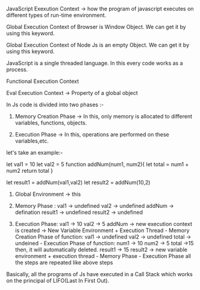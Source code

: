 JavaScript Exexution Context -> how the program of javascript executes on different types of run-time environment.

Global Execution Context of Browser is Window Object. We can get it by using this keyword.

Global Execution Context of Node Js is an empty Object. We can get it by using this keyword.

JavaScript is a single threaded language. In this every code works as a process.

Functional Execution Context 

Eval Execution Context -> Property of a global object

In Js code is divided into two phases :-

1. Memory Creation Phase -> In this, only memory is allocated to different variables, functions, objects.

2. Execution Phase -> In this, operations are performed on these variables,etc.

let's take an example:-

let val1 = 10
let val2 = 5
function addNum(num1, num2){
    let total = num1 + num2
    return total
}

let result1 = addNum(val1,val2)
let result2 = addNum(10,2)

1. Global Environment -> this

2. Memory Phase :
    val1 -> undefined
    val2 -> undefined
    addNum -> defination
    result1 -> undefined
    result2 -> undefined

3. Execution Phase:
    val1 -> 10
    val2 -> 5
    addNum -> new execution context is created -> New Variable Environment + Execution Thread
        - Memory Creation Phase of function:
            val1 -> undefined
            val2 -> undefined
            total -> undeined
        - Execution Phase of function:
            num1 -> 10
            num2 -> 5
            total ->15
    then, it will automatically deleted.
    result1 -> 15
    result2 -> new variable environment + execution thread
        - Memory Phase
        - Execution Phase
        all the steps are repeated like above steps

Basically, all the programs of Js have executed in a Call Stack which works on the principal of LIFO(Last In First Out).